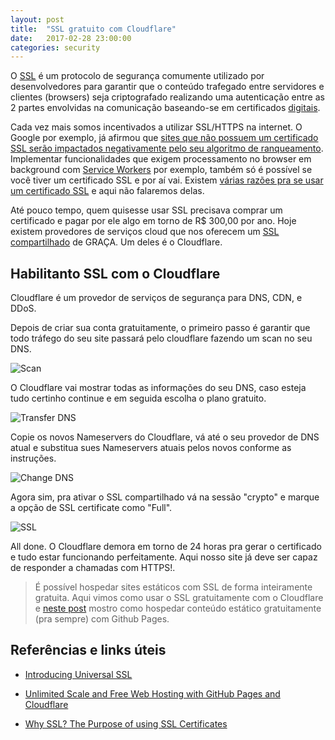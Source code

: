 ```yaml
---
layout: post
title:  "SSL gratuito com Cloudflare"
date:   2017-02-28 23:00:00
categories: security
---
```


O [SSL](https://pt.wikipedia.org/wiki/Transport_Layer_Security) é um protocolo de segurança comumente utilizado por desenvolvedores para garantir que o conteúdo trafegado entre servidores e clientes (browsers) seja criptografado realizando uma autenticação entre as 2 partes envolvidas na comunicação baseando-se em certificados [digitais](https://pt.wikipedia.org/wiki/Certificado_digital).

Cada vez mais somos incentivados a utilizar SSL/HTTPS na internet. O Google por exemplo, já afirmou que [sites que não possuem um certificado SSL serão impactados negativamente pelo seu algoritmo de ranqueamento](https://www.relevanceadvisors.com/blog/https-ssl-now-ranking-signal/). Implementar funcionalidades que exigem processamento no browser em background com [Service Workers](https://developers.google.com/web/fundamentals/getting-started/primers/service-workers) por exemplo, também só é possível se  você tiver um certificado SSL e por aí vai. Existem [várias razões pra se usar um certificado SSL](https://www.sslshopper.com/why-ssl-the-purpose-of-using-ssl-certificates.html) e aqui não falaremos delas.

Até pouco tempo, quem quisesse usar SSL precisava comprar um certificado e pagar por ele algo em torno de R$ 300,00 por ano. Hoje existem provedores de serviços cloud que nos oferecem um [SSL compartilhado](https://blog.cloudflare.com/introducing-universal-ssl/) de GRAÇA. Um deles é o Cloudflare.


Habilitanto SSL com o Cloudflare
-------------
Cloudflare é um provedor de serviços de segurança para DNS, CDN, e DDoS.

Depois de criar sua conta gratuitamente, o primeiro passo é garantir que todo tráfego do seu site passará pelo cloudflare fazendo um scan no seu DNS.

![Scan](https://github.com/andreybleme/andreybleme.github.io/tree/master/assets/img/cf-scan.png "Scan DNS information")

O Cloudflare vai mostrar todas as informações do seu DNS, caso esteja tudo certinho continue e em seguida escolha o plano gratuito.

![Transfer DNS](https://github.com/andreybleme/andreybleme.github.io/tree/master/assets/img/cf-transfer-dns.png "Transfering DNS")

Copie os novos Nameservers do Cloudflare, vá até o seu provedor de DNS atual e substitua sues Nameservers atuais pelos novos conforme as instruções.

![Change DNS](https://github.com/andreybleme/andreybleme.github.io/tree/master/assets/img/cf-change-dns.png "Changing DNS")

Agora sim, pra ativar o SSL compartilhado vá na sessão "crypto" e marque a opção de SSL certificate como "Full".

![SSL](https://github.com/andreybleme/andreybleme.github.io/tree/master/assets/img/cf-ssl-full.png "SSL Full")

All done. O Cloudflare demora em torno de 24 horas pra gerar o certificado e tudo estar funcionando perfeitamente. Aqui nosso site já deve ser capaz de responder a chamadas com HTTPS!.


> É possível hospedar sites estáticos com SSL de forma inteiramente gratuita. Aqui vimos como usar o SSL gratuitamente com o Cloudflare e [neste post](http://andreybleme.com/jekyll/2015/01/27/conheca-o-jekyll.html) mostro como hospedar conteúdo estático gratuitamente (pra sempre) com Github Pages. 

Referências e links úteis
-------------
- [Introducing Universal SSL](https://blog.cloudflare.com/introducing-universal-ssl/)

- [Unlimited Scale and Free Web Hosting with GitHub Pages and Cloudflare](https://www.toptal.com/github/unlimited-scale-web-hosting-github-pages-cloudflare)

- [Why SSL? The Purpose of using SSL Certificates
](https://www.sslshopper.com/why-ssl-the-purpose-of-using-ssl-certificates.html)

